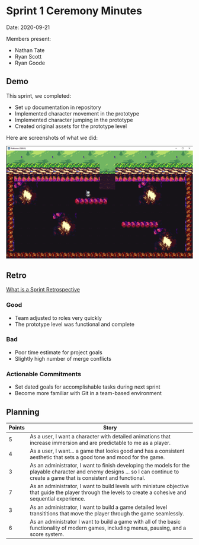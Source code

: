 # Sprint 1 Ceremony Minutes

Date: 2020-09-21

Members present:

- Nathan Tate
- Ryan Scott
- Ryan Goode

## Demo

This sprint, we completed:

- Set up documentation in repository
- Implemented character movement in the prototype
- Implemented character jumping in the prototype
- Created original assets for the prototype level

Here are screenshots of what we did:
  
![Thing](/doc/prototype_screenshot.png)
  
## Retro
  
[What is a Sprint Retrospective](https://www.scrum.org/resources/what-is-a-sprint-retrospective)
  
### Good
  
- Team adjusted to roles very quickly
- The prototype level was functional and complete
  
### Bad
  
- Poor time estimate for project goals
- Slightly high number of merge conflicts  
  
### Actionable Commitments
  
- Set dated goals for accomplishable tasks during next sprint
- Become more familiar with Git in a team-based environment
  
## Planning
  
Points | Story
-------|--------
5| As a user, I want a character with detailed animations that increase immersion and are predictable to me as a player.
4| As a user, I want... a game that looks good and has a consistent aesthetic that sets a good tone and mood for the game.
3| As an administrator, I want to finish developing the models for the playable     character and enemy designs ... so I can continue to create a game that is consistent and functional.  
7| As an administrator, I want to build levels with miniature objective that guide the player through the levels to create a cohesive and sequential experience.
3| As an administrator, I want to build a game detailed level transititions that move the player through the game seamlessly.
6| As an administrator I want to build a game with all of the basic functionality of modern games, including menus, pausing, and a score system.
